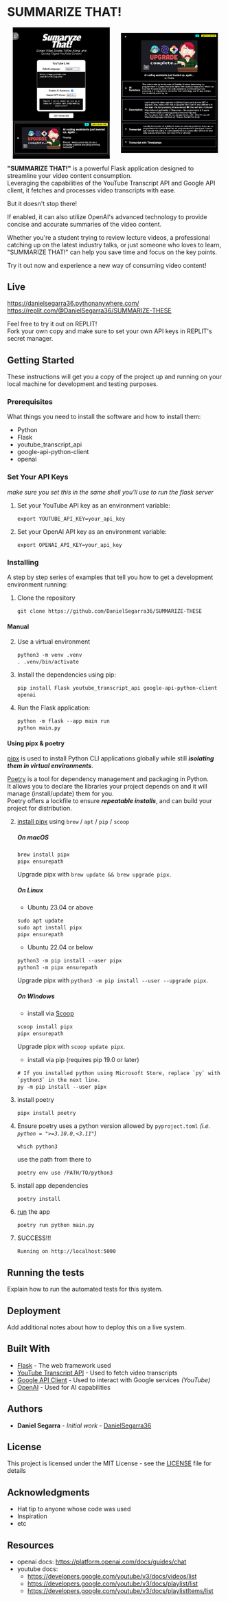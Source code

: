 # SUMMARIZE THAT!

<!-- <div style="display: flex; justify-content: space-around;">
   <img src="/static/exampleRequest.png" alt="Example Request" width="45%">
   <img src="/static/exampleResponse.png" alt="Example Response" width="45%">
</div> -->

<!-- add image in mardown-->
<!-- ![Example Request](/static/exampleRequest.png)
![Example Response](/static/exampleResponse.png) -->

<div style="display: flex; justify-content: space-around; align-items: center;">
   <img src="./static/assets/exampleRequest.png" alt="Example Request" width="45%">
   <img src="./static/assets/exampleResponse.png" alt="Example Response" width="45%">
</div>

**"SUMMARIZE THAT!"** is a powerful Flask application designed to streamline your video content consumption.  
Leveraging the capabilities of the YouTube Transcript API and Google API client, it fetches and processes video transcripts with ease.

But it doesn't stop there!

If enabled, it can also utilize OpenAI's advanced technology to provide concise and accurate summaries of the video content.

Whether you're a student trying to review lecture videos, a professional catching up on the latest industry talks, or just someone who loves to learn, "SUMMARIZE THAT!" can help you save time and focus on the key points.

Try it out now and experience a new way of consuming video content!

## Live

https://danielsegarra36.pythonanywhere.com/  
https://replit.com/@DanielSegarra36/SUMMARIZE-THESE

Feel free to try it out on REPLIT!  
Fork your own copy and make sure to set your own API keys in REPLIT's secret manager.

## Getting Started

These instructions will get you a copy of the project up and running on your local machine for development and testing purposes.

### Prerequisites

What things you need to install the software and how to install them:

- Python
- Flask
- youtube_transcript_api
- google-api-python-client
- openai

### Set Your API Keys

_make sure you set this in the same shell you'll use to run the flask server_

1. Set your YouTube API key as an environment variable:
   ```
   export YOUTUBE_API_KEY=your_api_key
   ```
2. Set your OpenAI API key as an environment variable:
   ```
   export OPENAI_API_KEY=your_api_key
   ```

### Installing

A step by step series of examples that tell you how to get a development environment running:

1. Clone the repository
   ```
   git clone https://github.com/DanielSegarra36/SUMMARIZE-THESE
   ```

#### Manual

2. Use a virtual environment
   ```
   python3 -m venv .venv
   . .venv/bin/activate
   ```
3. Install the dependencies using pip:
   ```
   pip install Flask youtube_transcript_api google-api-python-client openai
   ```
4. Run the Flask application:
   ```
   python -m flask --app main run
   python main.py
   ```

#### Using pipx & poetry

[pipx](https://github.com/pypa/pipx#on-macos) is used to install Python CLI applications globally while still **_isolating them in virtual environments_**.

[Poetry](https://python-poetry.org/docs/#installation) is a tool for dependency management and packaging in Python.  
It allows you to declare the libraries your project depends on and it will manage (install/update) them for you.  
Poetry offers a lockfile to ensure **_repeatable installs_**, and can build your project for distribution.

2. [install pipx](https://github.com/pypa/pipx#install-pipx) using `brew` / `apt` / `pip` / `scoop`

   ##### On macOS

   ```
   brew install pipx
   pipx ensurepath
   ```

   Upgrade pipx with `brew update && brew upgrade pipx`.

   ##### On Linux

   - Ubuntu 23.04 or above

   ```
   sudo apt update
   sudo apt install pipx
   pipx ensurepath
   ```

   - Ubuntu 22.04 or below

   ```
   python3 -m pip install --user pipx
   python3 -m pipx ensurepath
   ```

   Upgrade pipx with `python3 -m pip install --user --upgrade pipx`.

   ##### On Windows

   - install via [Scoop](https://scoop.sh/)

   ```
   scoop install pipx
   pipx ensurepath
   ```

   Upgrade pipx with `scoop update pipx`.

   - install via pip (requires pip 19.0 or later)

   ```
   # If you installed python using Microsoft Store, replace `py` with `python3` in the next line.
   py -m pip install --user pipx
   ```

3. install poetry

   ```
   pipx install poetry
   ```

4. Ensure poetry uses a python version allowed by `pyproject.toml` _(i.e. `python = ">=3.10.0,<3.11"`)_

   ```
   which python3
   ```

   use the path from there to

   ```
   poetry env use /PATH/TO/python3
   ```

5. install app dependencies

   ```
   poetry install
   ```

6. [run](https://python-poetry.org/docs/basic-usage/#using-poetry-run) the app

   ```
   poetry run python main.py
   ```

7. SUCCESS!!!

   ```
   Running on http://localhost:5000
   ```

## Running the tests

Explain how to run the automated tests for this system.

## Deployment

Add additional notes about how to deploy this on a live system.

## Built With

- [Flask](http://flask.pocoo.org/) - The web framework used
- [YouTube Transcript API](https://github.com/jdepoix/youtube-transcript-api) - Used to fetch video transcripts
- [Google API Client](https://developers.google.com/api-client-library/python/) - Used to interact with Google services _(YouTube)_
- [OpenAI](https://openai.com/) - Used for AI capabilities

## Authors

- **Daniel Segarra** - _Initial work_ - [DanielSegarra36](https://github.com/DanielSegarra36)

## License

This project is licensed under the MIT License - see the [LICENSE](LICENSE) file for details

## Acknowledgments

- Hat tip to anyone whose code was used
- Inspiration
- etc

## Resources

- openai docs: https://platform.openai.com/docs/guides/chat
- youtube docs:
  - https://developers.google.com/youtube/v3/docs/videos/list
  - https://developers.google.com/youtube/v3/docs/playlist/list
  - https://developers.google.com/youtube/v3/docs/playlistItems/list
